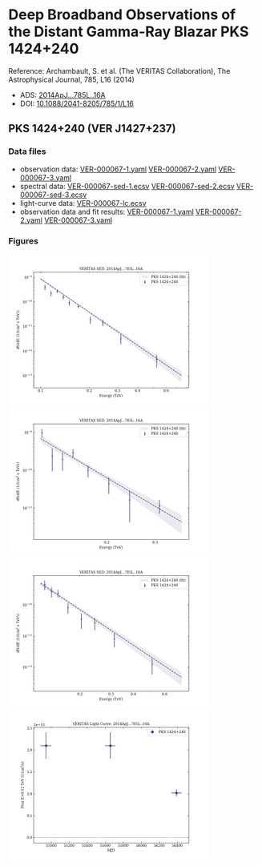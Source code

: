 # Deep Broadband Observations of the Distant Gamma-Ray Blazar PKS 1424+240

Reference:
Archambault, S. et al. (The VERITAS Collaboration), The Astrophysical Journal, 785, L16 (2014)

- ADS: [2014ApJ...785L..16A](http://adsabs.harvard.edu/abs/2014ApJ...785L..16A)
- DOI: [10.1088/2041-8205/785/1/L16](https://doi.org/10.1088/2041-8205/785/1/L16)

## PKS 1424+240 (VER J1427+237)
### Data files

- observation data: [VER-000067-1.yaml](VER-000067-1.yaml)  [VER-000067-2.yaml](VER-000067-2.yaml)  [VER-000067-3.yaml](VER-000067-3.yaml)  
- spectral data: [VER-000067-sed-1.ecsv](VER-000067-sed-1.ecsv)  [VER-000067-sed-2.ecsv](VER-000067-sed-2.ecsv)  [VER-000067-sed-3.ecsv](VER-000067-sed-3.ecsv)  
- light-curve data: [VER-000067-lc.ecsv](VER-000067-lc.ecsv)  
- observation data and fit results: [VER-000067-1.yaml](VER-000067-1.yaml)  [VER-000067-2.yaml](VER-000067-2.yaml)  [VER-000067-3.yaml](VER-000067-3.yaml)  


### Figures

<img src="figures/2014ApJ...785L..16A-VER-67-3-sed.png" alt="drawing" width="400"/>
<img src="figures/2014ApJ...785L..16A-VER-67-2-sed.png" alt="drawing" width="400"/>
<img src="figures/2014ApJ...785L..16A-VER-67-1-sed.png" alt="drawing" width="400"/>
<img src="figures/2014ApJ...785L..16A-VER-67-1-lc.png" alt="drawing" width="400"/>


